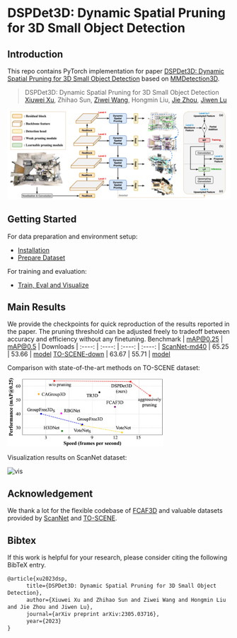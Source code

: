 # DSPDet3D: Dynamic Spatial Pruning for 3D Small Object Detection

## Introduction

This repo contains PyTorch implementation for paper [DSPDet3D: Dynamic Spatial Pruning for 3D Small Object Detection](https://arxiv.org/abs/2305.03716) based on [MMDetection3D](https://github.com/open-mmlab/mmdetection3d).

> DSPDet3D: Dynamic Spatial Pruning for 3D Small Object Detection  
> [Xiuwei Xu](https://xuxw98.github.io/), Zhihao Sun, [Ziwei Wang](https://ziweiwangthu.github.io/), Hongmin Liu, [Jie Zhou](https://scholar.google.com/citations?user=6a79aPwAAAAJ&hl=en&authuser=1), [Jiwen Lu](http://ivg.au.tsinghua.edu.cn/Jiwen_Lu/)
>

![overview](./images/framework.jpg)


## Getting Started
For data preparation and environment setup:
- [Installation](docs/install.md) 
- [Prepare Dataset](docs/data.md)

For training and evaluation:
- [Train, Eval and Visualize](docs/run.md)


## Main Results
We provide the checkpoints for quick reproduction of the results reported in the paper. The pruning threshold can be adjusted freely to tradeoff between accuracy and efficiency without any finetuning.
 Benchmark | mAP@0.25 | mAP@0.5 | Downloads |
 :----: | :----: | :----: | :----: |
 [ScanNet-md40](https://github.com/wyf-ACCEPT/BackToReality) | 65.25 | 53.66 | [model](https://cloud.tsinghua.edu.cn/f/bd49db94cb7548beba63/?dl=1)
 [TO-SCENE-down](https://github.com/GAP-LAB-CUHK-SZ/TO-Scene) | 63.67 | 55.71 | [model](https://cloud.tsinghua.edu.cn/f/0e425d5d053b46c18b73/?dl=1)

Comparison with state-of-the-art methods on TO-SCENE dataset:

<p align="left"><img src="./images/teaser.jpg" alt="drawing" width="70%"/></p>

Visualization results on ScanNet dataset:

![vis](./images/vis.png)


## Acknowledgement
We thank a lot for the flexible codebase of [FCAF3D](https://github.com/SamsungLabs/fcaf3d) and valuable datasets provided by [ScanNet](https://github.com/ScanNet/ScanNet) and [TO-SCENE](https://github.com/GAP-LAB-CUHK-SZ/TO-Scene).


## Bibtex
If this work is helpful for your research, please consider citing the following BibTeX entry.

```
@article{xu2023dsp, 
      title={DSPDet3D: Dynamic Spatial Pruning for 3D Small Object Detection}, 
      author={Xiuwei Xu and Zhihao Sun and Ziwei Wang and Hongmin Liu and Jie Zhou and Jiwen Lu},
      journal={arXiv preprint arXiv:2305.03716},
      year={2023}
}
```
